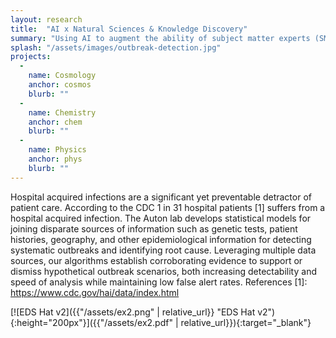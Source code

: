 ```yaml
---
layout: research
title:  "AI x Natural Sciences & Knowledge Discovery"
summary: "Using AI to augment the ability of subject matter experts (SMEs) to pour through trememdous amounts of data and exract insights which further human knowledge and understanding of the universe."
splash: "/assets/images/outbreak-detection.jpg"
projects:
  - 
    name: Cosmology
    anchor: cosmos
    blurb: ""
  -
	name: Chemistry
	anchor: chem
	blurb: ""
  -
	name: Physics
	anchor: phys
	blurb: ""
---
```


Hospital acquired infections are a significant yet preventable detractor of patient care. According to the CDC 1 in 31 hospital patients [1] suffers from a hospital acquired infection. The Auton lab develops statistical models for joining disparate sources of information such as genetic tests, patient histories, geography, and other epidemiological information for detecting systematic outbreaks and identifying root cause. Leveraging multiple data sources, our algorithms establish corroborating evidence to support or dismiss hypothetical outbreak scenarios, both increasing detectability and speed of analysis while maintaining low false alert rates. References [1]: https://www.cdc.gov/hai/data/index.html

[![EDS Hat v2]({{"/assets/ex2.png" | relative_url}} "EDS Hat v2"){:height="200px"}]({{"/assets/ex2.pdf" | relative_url}}){:target="_blank"}
